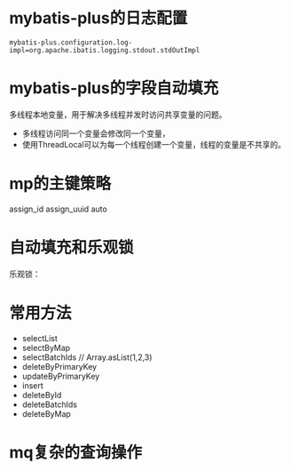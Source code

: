 # mybatis-plus的日志配置
```proptery
mybatis-plus.configuration.log-impl=org.apache.ibatis.logging.stdout.stdOutImpl
```

# mybatis-plus的字段自动填充
多线程本地变量，用于解决多线程并发时访问共享变量的问题。
- 多线程访问同一个变量会修改同一个变量，
- 使用ThreadLocal可以为每一个线程创建一个变量，线程的变量是不共享的。


# mp的主键策略
 assign_id 
 assign_uuid
 auto

 # 自动填充和乐观锁

 乐观锁： 

 # 常用方法
  - selectList
 - selectByMap
 - selectBatchIds // Array.asList(1,2,3)
 - deleteByPrimaryKey
 - updateByPrimaryKey
 - insert
 - deleteById
 - deleteBatchIds
 - deleteByMap

# mq复杂的查询操作
